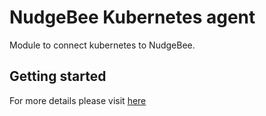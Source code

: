 # NudgeBee Kubernetes agent
Module to connect kubernetes to NudgeBee.

## Getting started
For more details please visit [here](https://dev.nudgebee.pollux.in/help/docs/datasource-connection/Kubernetes/)
